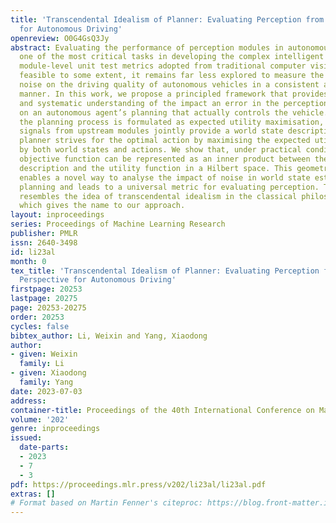 ```yaml
---
title: 'Transcendental Idealism of Planner: Evaluating Perception from Planning Perspective
  for Autonomous Driving'
openreview: O0G4GsQ3Jy
abstract: Evaluating the performance of perception modules in autonomous driving is
  one of the most critical tasks in developing the complex intelligent system. While
  module-level unit test metrics adopted from traditional computer vision tasks are
  feasible to some extent, it remains far less explored to measure the impact of perceptual
  noise on the driving quality of autonomous vehicles in a consistent and holistic
  manner. In this work, we propose a principled framework that provides a coherent
  and systematic understanding of the impact an error in the perception module imposes
  on an autonomous agent’s planning that actually controls the vehicle. Specifically,
  the planning process is formulated as expected utility maximisation, where all input
  signals from upstream modules jointly provide a world state description, and the
  planner strives for the optimal action by maximising the expected utility determined
  by both world states and actions. We show that, under practical conditions, the
  objective function can be represented as an inner product between the world state
  description and the utility function in a Hilbert space. This geometric interpretation
  enables a novel way to analyse the impact of noise in world state estimation on
  planning and leads to a universal metric for evaluating perception. The whole framework
  resembles the idea of transcendental idealism in the classical philosophical literature,
  which gives the name to our approach.
layout: inproceedings
series: Proceedings of Machine Learning Research
publisher: PMLR
issn: 2640-3498
id: li23al
month: 0
tex_title: 'Transcendental Idealism of Planner: Evaluating Perception from Planning
  Perspective for Autonomous Driving'
firstpage: 20253
lastpage: 20275
page: 20253-20275
order: 20253
cycles: false
bibtex_author: Li, Weixin and Yang, Xiaodong
author:
- given: Weixin
  family: Li
- given: Xiaodong
  family: Yang
date: 2023-07-03
address: 
container-title: Proceedings of the 40th International Conference on Machine Learning
volume: '202'
genre: inproceedings
issued:
  date-parts:
  - 2023
  - 7
  - 3
pdf: https://proceedings.mlr.press/v202/li23al/li23al.pdf
extras: []
# Format based on Martin Fenner's citeproc: https://blog.front-matter.io/posts/citeproc-yaml-for-bibliographies/
---
```

